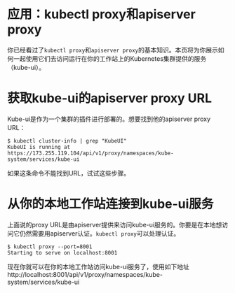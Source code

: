 
# 应用：kubectl proxy和apiserver proxy

你已经看过了`kubectl proxy`和`apiserver proxy`的基本知识。本页将为你展示如何一起使用它们去访问运行在你的工作站上的Kubernetes集群提供的服务（kube-ui）。


# 获取kube-ui的apiserver proxy URL


Kube-ui是作为一个集群的插件进行部署的。想要找到他的apiserver proxy URL：
```
$ kubectl cluster-info | grep "KubeUI"
KubeUI is running at https://173.255.119.104/api/v1/proxy/namespaces/kube-system/services/kube-ui

```
如果这条命令不能找到URL，试试这些步骤。

# 从你的本地工作站连接到kube-ui服务

上面说的proxy URL是由apiserver提供来访问kube-ui服务的。你要是在本地想访问它仍然需要用apiserver认证。`kubectl proxy`可以处理认证。
```
$ kubectl proxy --port=8001
Starting to serve on localhost:8001

```
现在你就可以在你的本地工作站访问kube-ui服务了，使用如下地址
http://localhost:8001/api/v1/proxy/namespaces/kube-system/services/kube-ui
